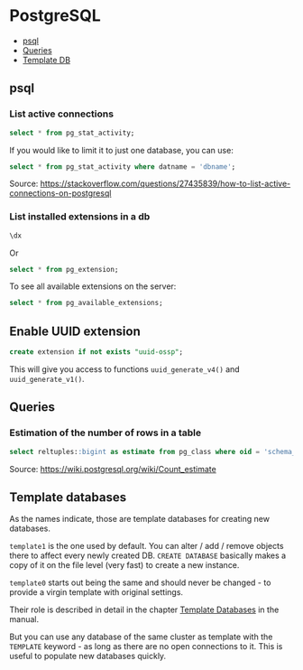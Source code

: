 # PostgreSQL

- [psql](#psql)
- [Queries](#queries)
- [Template DB](#template-databases)

## psql

### List active connections

```sql
select * from pg_stat_activity;
```

If you would like to limit it to just one database, you can use:

```sql
select * from pg_stat_activity where datname = 'dbname';
```

Source: https://stackoverflow.com/questions/27435839/how-to-list-active-connections-on-postgresql

### List installed extensions in a db

```sh
\dx
```

Or

```sql
select * from pg_extension;
```

To see all available extensions on the server:

```sql
select * from pg_available_extensions;
```

## Enable UUID extension

```sql
create extension if not exists "uuid-ossp";
```

This will give you access to functions `uuid_generate_v4()` and `uuid_generate_v1()`.

## Queries

### Estimation of the number of rows in a table

```sql
select reltuples::bigint as estimate from pg_class where oid = 'schema_name.table_name'::regclass;
```

Source: https://wiki.postgresql.org/wiki/Count_estimate

## Template databases

As the names indicate, those are template databases for creating new databases.

`template1` is the one used by default. You can alter / add / remove objects there to affect every newly created DB. `CREATE DATABASE` basically makes a copy of it on the file level (very fast) to create a new instance.

`template0` starts out being the same and should never be changed - to provide a virgin template with original settings.

Their role is described in detail in the chapter [Template Databases](https://www.postgresql.org/docs/current/manage-ag-templatedbs.html) in the manual.

But you can use any database of the same cluster as template with the `TEMPLATE` keyword - as long as there are no open connections to it. This is useful to populate new databases quickly.
